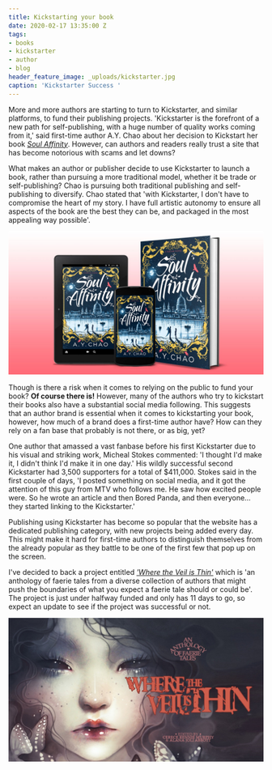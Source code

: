 ```yaml
---
title: Kickstarting your book
date: 2020-02-17 13:35:00 Z
tags:
- books
- kickstarter
- author
- blog
header_feature_image: _uploads/kickstarter.jpg
caption: 'Kickstarter Success '
---
```


More and more authors are starting to turn to Kickstarter, and similar platforms, to fund their publishing projects. 'Kickstarter is the forefront of a new path for self-publishing, with a huge number of quality works coming from it,' said first-time author A.Y. Chao about her decision to Kickstart her book [*Soul Affinity*](https://www.kickstarter.com/projects/aychao/soul-affinity/description). However, can authors and readers really trust a site that has become notorious with scams and let downs?

What makes an author or publisher decide to use Kickstarter to launch a book, rather than pursuing a more traditional model, whether it be trade or self-publishing? Chao is pursuing both traditional publishing and self-publishing to diversify. Chao stated that 'with Kickstarter, I don't have to compromise the heart of my story. I have full artistic autonomy to ensure all aspects of the book are the best they can be, and packaged in the most appealing way possible'.

[![Soul Affinity](/_uploads/soulaffinity.jpg)](/_uploads/soulaffinity.jpg)

Though is there a risk when it comes to relying on the public to fund your book? **Of course there is!** However, many of the authors who try to kickstart their books also have a substantial social media following. This suggests that an author brand is essential when it comes to kickstarting your book, however, how much of a brand does a first-time author have? How can they rely on a fan base that probably is not there, or as big, yet?

One author that amassed a vast fanbase before his first Kickstarter due to his visual and striking work, Micheal Stokes commented: 'I thought I'd make it, I didn't think I'd make it in one day.' His wildly successful second Kickstarter had 3,500 supporters for a total of $411,000. Stokes said in the first couple of days, 'I posted something on social media, and it got the attention of this guy from MTV who follows me. He saw how excited people were. So he wrote an article and then Bored Panda, and then everyone…they started linking to the Kickstarter.'

Publishing using Kickstarter has become so popular that the website has a dedicated publishing category, with new projects being added every day. This might make it hard for first-time authors to distinguish themselves from the already popular as they battle to be one of the first few that pop up on the screen.

I've decided to back a project entitled [*'Where the Veil is Thin'*](https://www.kickstarter.com/projects/1982216861/where-the-veil-is-thin-anthology/description) which is 'an anthology of faerie tales from a diverse collection of authors that might push the boundaries of what you expect a faerie tale should or could be'. The project is just under halfway funded and only has 11 days to go, so expect an update to see if the project was successful or not.

[![Where The Veil Is Thin](/_uploads/wheretheveilisthin.jpg)](/_uploads/wheretheveilisthin.jpg)
